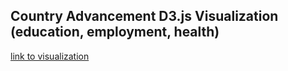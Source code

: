 
## Country Advancement D3.js Visualization (education, employment, health)  
[link to visualization](https://steve303.github.io/dataviz-countryAdvancement/index.html)
